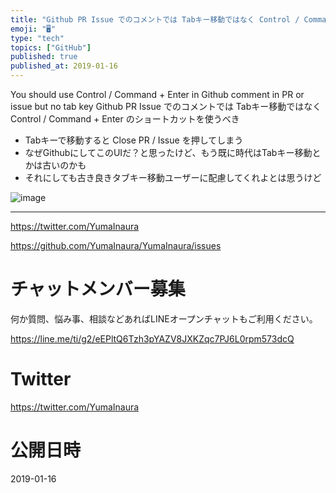 ```yaml
---
title: "Github PR Issue でのコメントでは Tabキー移動ではなく Control / Command + Enter のショートカッ"
emoji: "🖥"
type: "tech"
topics: ["GitHub"]
published: true
published_at: 2019-01-16
---
```


You should use Control / Command + Enter in Github comment in PR or issue but no tab key 
Github PR Issue でのコメントでは Tabキー移動ではなく Control / Command + Enter のショートカットを使うべき

- Tabキーで移動すると Close PR / Issue を押してしまう
- なぜGithubにしてこのUIだ？と思ったけど、もう既に時代はTabキー移動とかは古いのかも
- それにしても古き良きタブキー移動ユーザーに配慮してくれよとは思うけど

![image](https://user-images.githubusercontent.com/13635059/51238910-5d83ac80-19bb-11e9-8c11-151c3ff403b1.png)

---

https://twitter.com/YumaInaura

https://github.com/YumaInaura/YumaInaura/issues








<!-- Update From Qiita API -->

# チャットメンバー募集


何か質問、悩み事、相談などあればLINEオープンチャットもご利用ください。

https://line.me/ti/g2/eEPltQ6Tzh3pYAZV8JXKZqc7PJ6L0rpm573dcQ





# Twitter


https://twitter.com/YumaInaura


<!-- Update From Qiita API -->



# 公開日時

2019-01-16

